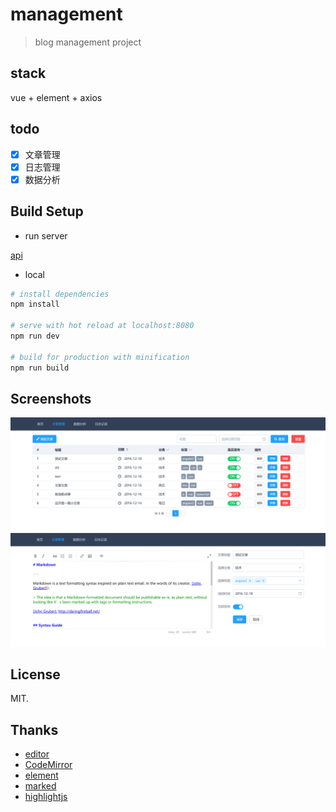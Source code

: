 # management

> blog management project

## stack

vue + element + axios

## todo

- [x] 文章管理
- [x] 日志管理
- [x] 数据分析

## Build Setup

- run server

[api](https://github.com/Cacivy/koa-typescript)

- local

``` bash
# install dependencies
npm install

# serve with hot reload at localhost:8080
npm run dev

# build for production with minification
npm run build
```

## Screenshots

![文章管理](./src/assets/screenshots/postmanage.png)
![文章编辑](./src/assets/screenshots/editpost.png)

## License

MIT. 

## Thanks

- [editor](https://github.com/lepture/editor)
- [CodeMirror](http://codemirror.net/)
- [element](http://element.eleme.io/)
- [marked](https://github.com/chjj/marked)
- [highlightjs](https://highlightjs.org/)